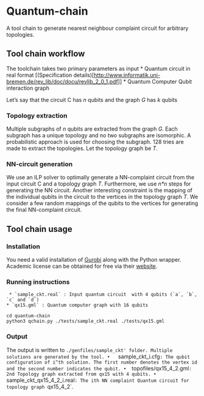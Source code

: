 # Quantum-chain

A tool chain to generate nearest neighbour complaint
circuit for arbitrary topologies.

## Tool chain workflow
The toolchain takes two primary parameters as input 
    * Quantum circuit in real format [(Specification details)[http://www.informatik.uni-bremen.de/rev_lib/doc/docu/revlib_2_0_1.pdf]]
    * Quantum Computer Qubit interaction graph 

Let’s say that the circuit C has _n_ qubits and the graph _G_ has _k_ qubits
### Topology extraction

Multiple subgraphs of _n_ qubits are extracted from the graph _G_. Each subgraph has a unique topology and no two subgraphs are isomorphic. A probabilistic approach is used for choosing the subgraph. 128 tries are made to extract the topologies.  Let the topology graph be _T_.

### NN-circuit generation
We use an ILP solver to optimally generate a NN-complaint circuit from the input circuit C and a topology graph _T_. Furthermore, we use _n*n_ steps for generating the NN circuit. Another interesting constraint is the mapping of the individual qubits in the circuit to the vertices in the
topology graph _T_. We consider a few random mappings of the qubits to the vertices for generating the
final NN-complaint circuit. 

## Tool chain usage 

### Installation
You need a valid installation of [Gurobi](https://www.gurobi.com/resource/starting-with-gurobi/) along with the Python wrapper. Academic license can be obtained for free via their [website](https://www.gurobi.com/academia/academic-program-and-licenses/).

### Running instructions
     * `sample_ckt.real` : Input quantum circuit  with 4 qubits (`a`, `b`, `c` and `d`)
    * `qx15.gml` : Quantum computer graph with 16 qubits
   
``` 
cd quantum-chain
python3 qchain.py ./tests/sample_ckt.real ./tests/qx15.gml 
```

### Output
The output is written to `./genfiles/sample_ckt' folder. Multiple solutions are generated by the tool.
•	`sample_ckt_i.cfg` : The qubit configuration of i^th solution. The first number denotes the vertex id and the second number indicates the qubit.
•	`topofiles/qx15_4_2.gml` : 2nd Topology graph extracted from qx15 with 4 qubits.
•	`sample_ckt_qx15_4_2_i.real`: The ith NN complaint Quantum circuit for topology graph `qx15_4_2`.



